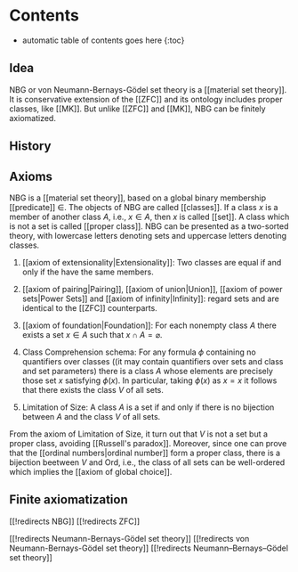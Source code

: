 # Contents
* automatic table of contents goes here
{:toc}

## Idea

NBG or von Neumann-Bernays-Gödel set theory is a [[material set theory]]. It is conservative extension of the [[ZFC]] and its ontology includes proper classes, like [[MK]]. But unlike [[ZFC]] and [[MK]], NBG can be finitely axiomatized.

## History

## Axioms

NBG is a [[material set theory]], based on a global binary membership [[predicate]] $\in$. The objects of NBG are called [[classes]]. If a class $x$ is a member of another class $A$, i.e., $x \in A$, then $x$ is called [[set]]. A class which is not a set is called [[proper class]]. NBG can be presented as a two-sorted theory, with lowercase letters denoting sets and uppercase letters denoting classes.

1. [[axiom of extensionality|Extensionality]]: Two classes are equal if and only if the have the same members.

1. [[axiom of pairing|Pairing]], [[axiom of union|Union]], [[axiom of power sets|Power Sets]] and [[axiom of infinity|Infinity]]: regard sets and are identical to the [[ZFC]] counterparts.

1. [[axiom of foundation|Foundation]]: For each nonempty class $A$ there exists a set $x \in A$ such that $x \cap A = \varnothing$.

1. Class Comprehension schema: For any formula $\phi$ containing no quantifiers over classes ((it may contain quantifiers over sets and class and set parameters) there is a class $A$ whose elements are precisely those set $x$ satisfying $\phi(x)$. In particular, taking $\phi(x)$ as $x = x$ it follows that there exists the class $V$ of all sets.

1. Limitation of Size: A class $A$ is a set if and only if there is no bijection between $A$ and the class $V$ of all sets.

From the axiom of Limitation of Size, it turn out that $V$ is not a set but a proper class, avoiding [[Russell's paradox]]. Moreover, since one can prove that the [[ordinal numbers|ordinal number]] form a proper class, there is a bijection beetween $V$ and $\mathrm{Ord}$, i.e., the class of all sets can be well-ordered which implies the [[axiom of global choice]].

## Finite axiomatization

[[!redirects NBG]]
[[!redirects ZFC]]

[[!redirects Neumann-Bernays-Gödel set theory]]
[[!redirects von Neumann-Bernays-Gödel set theory]]
[[!redirects Neumann–Bernays–Gödel set theory]]
